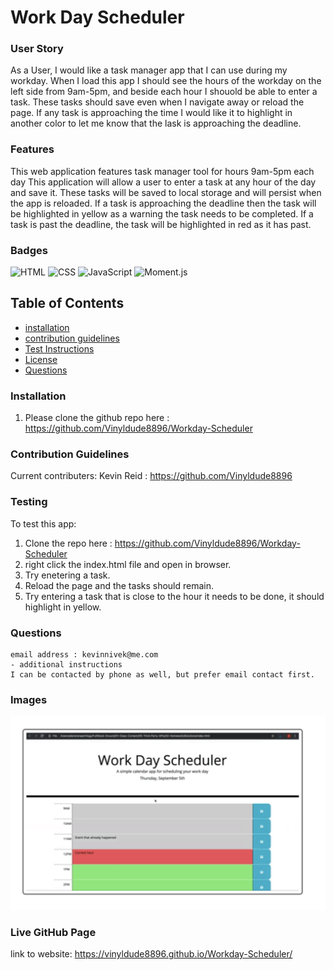 # Work Day Scheduler 

### User Story

As a User, I would like a task manager app that I can use during my workday. When I load this app I should see the hours of the workday on the left side from 9am-5pm, and beside each hour I shouold be able to enter a task. These tasks should save even when I navigate away or reload the page. If any task is approaching the time I would like it to highlight in another color to let me know that the lask is approaching the deadline.

### Features
This web application features task manager tool for hours 9am-5pm each day
This application will allow a user to enter a task at any hour of the day and save it.
These tasks will be saved to local storage and will persist when the app is reloaded.
If a task is approaching the deadline then the task will be highlighted in yellow as a warning the task needs to be completed.
If a task is past the deadline, the task will be highlighted in red as it has past.

### Badges
![HTML](https://img.shields.io/badge/HTML-License-blue)
![CSS](https://img.shields.io/badge/React.js-License-yellowgreen)
![JavaScript](https://img.shields.io/badge/JavaScript-License-lightblue)
![Moment.js](https://img.shields.io/badge/Moment.js-License-yellowgreen)


## Table of Contents

- [installation](#installation)
- [contribution guidelines](#contribution)
- [Test Instructions](#testing)
- [License](#license)
- [Questions](#questions)

### Installation
1. Please clone the github repo here :
https://github.com/Vinyldude8896/Workday-Scheduler



### Contribution Guidelines
Current contributers:
Kevin Reid : https://github.com/Vinyldude8896 <br />


### Testing
To test this app:<br />
1. Clone the repo here : https://github.com/Vinyldude8896/Workday-Scheduler <br />
2. right click the index.html file and open in browser. <br />
3. Try enetering a task.
4. Reload the page and the tasks should remain.
5. Try entering a task that is close to the hour it needs to be done, it should highlight in yellow.

### Questions
    email address : kevinnivek@me.com
    - additional instructions 
    I can be contacted by phone as well, but prefer email contact first.
### Images

<img src="./Develop/Assets/images/SchedulerScreenshot.png" alt="Getting started">

### Live GitHub Page
link to website: https://vinyldude8896.github.io/Workday-Scheduler/

